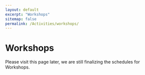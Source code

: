 ```yaml
---
layout: default
excerpt: "Workshops"
sitemap: false
permalink: /Activities/workshops/
---
```


# Workshops

Please visit this page later, we are still finalizing the schedules for Workshops.